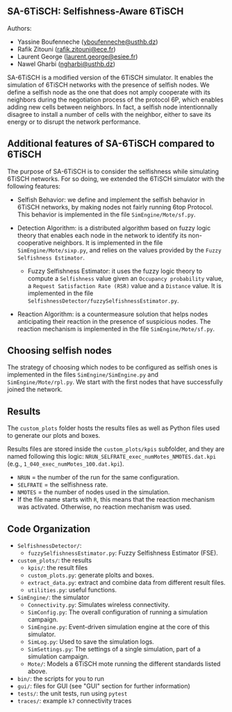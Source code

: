 ## SA-6TiSCH: Selfishness-Aware 6TiSCH

Authors:

* Yassine Boufenneche (yboufenneche@usthb.dz)
* Rafik Zitouni (rafik.zitouni@ece.fr)
* Laurent George (laurent.george@esiee.fr)
* Nawel Gharbi (ngharbi@usthb.dz)

SA-6TiSCH is a modified version of the 6TiSCH simulator. It enables the simulation of 6TiSCH networks with the presence of selfish nodes. We define a selfish node as the one that does not amply cooperate with its neighbors during the negotiation process of the protocol 6P, which enables adding new cells between neighbors. In fact, a selfish node intentionnally disagree to install a number of cells with the neighbor, either to save its energy or to disrupt the network performance.

## Additional features of SA-6TiSCH compared to 6TiSCH

The purpose of SA-6TiSCH is to consider the selfishness while simulating 6TiSCH networks. For so doing, we extended the 6TiSCH simulator with the following features:

* Selfish Behavior: we define and implement the selfish behavior in 6TiSCH networks, by making nodes not fairly running 6top Protocol. This behavior is implemented in the file `SimEngine/Mote/sf.py`.

* Detection Algorithm: is a distributed algorithm based on fuzzy logic theory that enables each node in the network to identify its non-cooperative neighbors. It is implemented in the file `SimEngine/Mote/sixp.py`, and relies on the values provided by the `Fuzzy Selfishness Estimator`.
    
    * Fuzzy Selfishness Estimator: it uses the fuzzy logic theory to compute a `Selfishness` value given an `Occupancy probability` value, a `Request Satisfaction Rate (RSR)` value and a `Distance` value. It is implemented in the file `SelfishnessDetector/fuzzySelfishnessEstimator.py`.
       
* Reaction Algorithm:  is a countermeasure solution that helps nodes anticipating their reaction in the presence of suspicious nodes. The reaction mechanism is implemented in the file `SimEngine/Mote/sf.py`.

## Choosing selfish nodes

The strategy of choosing which nodes to be configured as selfish ones is implemented in the files `SimEngine/SimEngine.py` and `SimEngine/Mote/rpl.py`. We start with the first nodes that have successfully joined the network.

## Results

The `custom_plots` folder hosts the results files as well as Python files used to generate our plots and boxes.

Results files are stored inside the `custom_plots/kpis` subfolder, and they are named following this logic: `NRUN_SELFRATE_exec_numMotes_NMOTES.dat.kpi` (e.g., `1_040_exec_numMotes_100.dat.kpi`).

* `NRUN` = the number of the run for the same configuration.
* `SELFRATE` = the selfishness rate.
* `NMOTES` = the number of nodes used in the simulation.
* If the file name starts with `R`, this means that the reaction mechanism was activated. Otherwise, no reaction mechanism was used.

## Code Organization

* `SelfishnessDetector/`:
    * `fuzzySelfishnessEstimator.py`: Fuzzy Selfishness Estimator (FSE).
* `custom_plots/`: the results
    * `kpis/`: the result files
    * `custom_plots.py`: generate plolts and boxes.
    * `extract_data.py`: extract and combine data from different result files.
    * `utilities.py`: useful functions.
* `SimEngine/`: the simulator
    * `Connectivity.py`: Simulates wireless connectivity.
    * `SimConfig.py`: The overall configuration of running a simulation campaign.
    * `SimEngine.py`: Event-driven simulation engine at the core of this simulator.
    * `SimLog.py`: Used to save the simulation logs.
    * `SimSettings.py`: The settings of a single simulation, part of a simulation campaign.
    * `Mote/`: Models a 6TiSCH mote running the different standards listed above.
* `bin/`: the scripts for you to run
* `gui/`: files for GUI (see "GUI" section for further information)
* `tests/`: the unit tests, run using `pytest`
* `traces/`: example `k7` connectivity traces
